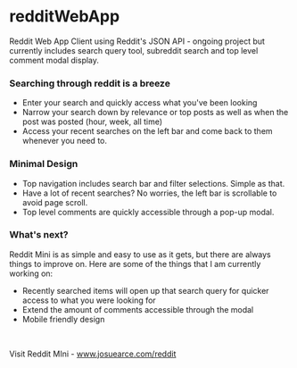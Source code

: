 # redditWebApp
Reddit Web App Client using Reddit's JSON API - ongoing project but currently includes search query tool, subreddit search and top level comment modal display. 
<h3>Searching through reddit is a breeze</h3>
<ul>
<li>Enter your search and quickly access what you've been looking</li>
<li>Narrow your search down by relevance or top posts as well as when the post was posted (hour, week, all time)</li>
<li>Access your recent searches on the left bar and come back to them whenever you need to.&nbsp;</li>
</ul>
<h3>Minimal Design&nbsp;</h3>
<ul>
<li>Top navigation includes search bar and filter selections. Simple as that.&nbsp;</li>
<li>Have a lot of recent searches? No worries, the left bar is scrollable to avoid page scroll.</li>
<li>Top level comments are quickly accessible through a pop-up modal.</li>
</ul>
<h3>What's next?</h3>
<p>Reddit Mini is as simple and easy to use as it gets, but there are always things to improve on. Here are some of the things that I am currently working on:&nbsp;</p>
<ul>
<li>Recently searched items&nbsp;will open up that search query for quicker access to what you were looking for</li>
<li>Extend the amount of comments accessible through the modal</li>
<li>Mobile friendly design&nbsp;</li>
</ul>
<p>&nbsp;</p>
<p>Visit Reddit MIni - <a href="https://www.josuearce.com/reddit">www.josuearce.com/reddit</a></p>
